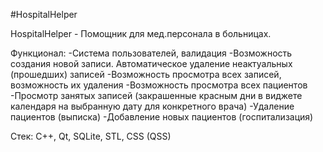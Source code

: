 #HospitalHelper

HospitalHelper - Помощник для мед.персонала в больницах.

Функционал: 
-Система пользователей, валидация
-Возможность создания новой записи. Автоматическое удаление неактуальных (прошедших) записей
-Возможность просмотра всех записей, возможность их удаления
-Возможность просмотра всех пациентов
-Просмотр занятых записей (закрашенные красным дни в виджете календаря на выбранную дату для конкретного врача)
-Удаление пациентов (выписка)
-Добавление новых пациентов (госпитализация)

Стек:
C++, Qt, SQLite, STL, CSS (QSS)
